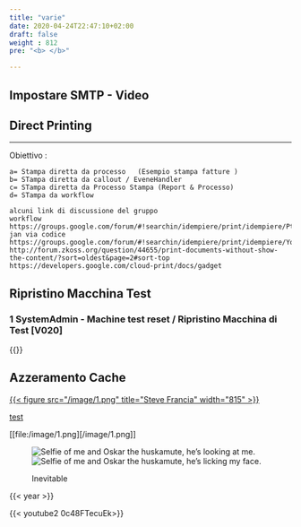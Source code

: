 ```yaml
---
title: "varie"
date: 2020-04-24T22:47:10+02:00
draft: false
weight : 812
pre: "<b> </b>"

---  
```


## Impostare SMTP - Video





##  Direct Printing


---

Obiettivo :

```
a= Stampa diretta da processo   (Esempio stampa fatture )
b= STampa diretta da callout / EveneHandler
c= STampa diretta da Processo Stampa (Report & Processo)
d= STampa da workflow
```

```
alcuni link di discussione del gruppo
workflow https://groups.google.com/forum/#!searchin/idempiere/print/idempiere/PtpIl54QyZo/blNLGVA9i5EJ
jan via codice  https://groups.google.com/forum/#!searchin/idempiere/print/idempiere/YqF39E7CxgQ/GbjkOzEbqNUJ
http://forum.zkoss.org/question/44655/print-documents-without-show-the-content/?sort=oldest&page=2#sort-top
https://developers.google.com/cloud-print/docs/gadget
```

## Ripristino Macchina Test 

### 1 SystemAdmin - Machine test reset / Ripristino Macchina di Test [V020]
{{<youtube _cMkoKRlf9Q>}}


## Azzeramento Cache

[{{< figure src="/image/1.png" title="Steve Francia" width="815"  >}}](/image/1.png)

[test](/image/1.png)

[[file:/image/1.png][/image/1.png]]

<figure class="grid two">
  <img sizes="(min-width: 35em) 1200px, 100vw" srcset="/image/1.png" 
  alt="Selfie of me and Oskar the huskamute, he’s looking at me.">
  <img sizes="(min-width: 35em) 1200px, 100vw" srcset="/image/1.png"   
  alt="Selfie of me and Oskar the huskamute, he’s licking my face.">
  <figcaption>
    <p>Inevitable</p>
  </figcaption>
</figure>

{{< year >}}

{{< youtube2 0c48FTecuEk>}}
